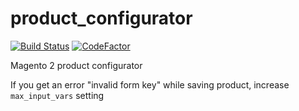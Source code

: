 # product_configurator
[![Build Status](https://travis-ci.org/Styopchik/productconfigurator.svg?branch=master)](https://travis-ci.org/Styopchik/productconfigurator) [![CodeFactor](https://www.codefactor.io/repository/github/styopchik/productconfigurator/badge)](https://www.codefactor.io/repository/github/styopchik/productconfigurator)


Magento 2 product configurator 


If you get an error "invalid form key" while saving product, increase `max_input_vars` setting
